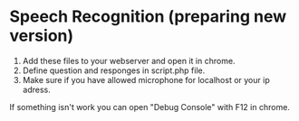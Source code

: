# Speech Recognition (preparing new version)
1. Add these files to your webserver and open it in chrome.
2. Define question and responges in script.php file.
3. Make sure if you have allowed microphone for localhost or your ip adress.

If something isn't work you can open "Debug Console" with F12 in chrome.

